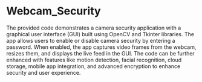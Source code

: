 # Webcam_Security
The provided code demonstrates a
camera security application with a graphical user
interface (GUI) built using OpenCV and Tkinter
libraries. The app allows users to enable or disable
camera security by entering a password. When
enabled, the app captures video frames from the
webcam, resizes them, and displays the live feed
in the GUI. The code can be further enhanced with
features like motion detection, facial recognition,
cloud storage, mobile app integration, and
advanced encryption to enhance security and user
experience.
